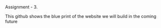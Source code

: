 Assignment - 3.

This github shows the blue print of the website we will build in the coming future
